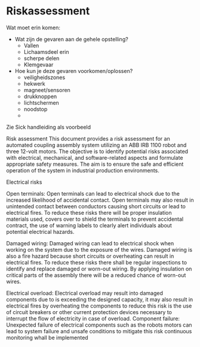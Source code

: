 # Riskassessment
Wat moet erin komen:
- Wat zijn de gevaren aan de gehele opstelling?
  - Vallen
  - Lichaamsdeel erin
  - scherpe delen
  - Klemgevaar
- Hoe kun je deze gevaren voorkomen/oplossen?
  - veiligheidszones
  - hekwerk
  - magneet/sensoren
  - drukknoppen
  - lichtschermen
  - noodstop
  - 

Zie Sick handleiding als voorbeeld

Risk assessment
This document provides a risk assessment for an automated coupling assembly system utilizing an ABB IRB 1100 robot and three 12-volt motors. The objective is to identify potential risks associated with electrical, mechanical, and software-related aspects and formulate appropriate safety measures. The aim is to ensure the safe and efficient operation of the system in industrial production environments.

Electrical risks

Open terminals:
Open terminals can lead to electrical shock due to the increased likelihood of accidental contact. Open terminals may also result in unintended contact between conductors causing short circuits or lead to electrical fires. To reduce these risks there will be proper insulation materials used, covers over to shield the terminals to prevent accidental contract, the use of warning labels to clearly alert individuals about potential electrical hazards.

Damaged wiring: 
Damaged wiring can lead to electrical shock when working on the system due to the exposure of the wires. Damaged wiring is also a fire hazard because short circuits or overheating can result in electrical fires. To reduce these risks there shall be regular inspections to identify and replace damaged or worn-out wiring. By applying insulation on critical parts of the assembly there will be a reduced chance of worn-out wires.

Electrical overload:
Electrical overload may result into damaged components due to is exceeding the designed capacity, it may also result in electrical fires by overheating the components to reduce this risk is the use of circuit breakers or other current protection devices necessary to interrupt the flow of electricity in case of overload.
Component failure:
Unexpected failure of electrical components such as the robots motors can lead to system failure and unsafe conditions to mitigate this risk continuous monitoring whall be implemented
